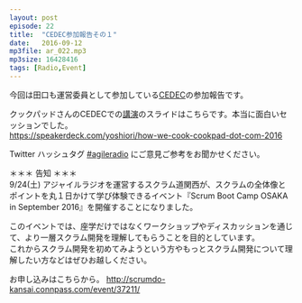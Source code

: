 ```yaml
---
layout: post
episode: 22
title:  "CEDEC参加報告その１"
date:   2016-09-12
mp3file: ar_022.mp3
mp3size: 16428416
tags: [Radio,Event]
---
```


今回は田口も運営委員として参加している[CEDEC](http://cedec.cesa.or.jp/)の参加報告です。  

クックパッドさんのCEDECでの[講演](http://cedec.cesa.or.jp/2016/session/PRD/11836.html)のスライドはこちらです。本当に面白いセッションでした。  
https://speakerdeck.com/yoshiori/how-we-cook-cookpad-dot-com-2016  

Twitter ハッシュタグ [#agileradio](https://twitter.com/intent/tweet?hashtags=agileradio) にご意見ご参考をお聞かせください。  

＊＊＊ 告知 ＊＊＊  
9/24(土) アジャイルラジオを運営するスクラム道関西が、スクラムの全体像とポイントを丸１日かけて学び体験できるイベント『Scrum Boot Camp OSAKA in September 2016』を開催することになりました。

このイベントでは、座学だけではなくワークショップやディスカッションを通じて、より一層スクラム開発を理解してもらうことを目的としています。  
これからスクラム開発を初めてみようという方やもっとスクラム開発について理解したい方などはぜひお越しください。

お申し込みはこちらから。
http://scrumdo-kansai.connpass.com/event/37211/

